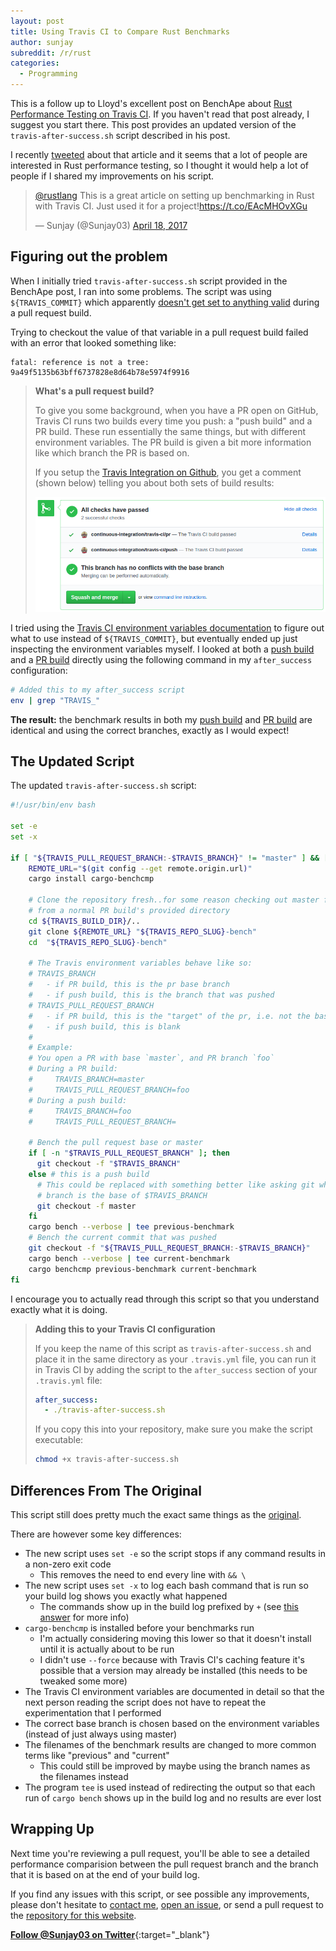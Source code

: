 ```yaml
---
layout: post
title: Using Travis CI to Compare Rust Benchmarks
author: sunjay
subreddit: /r/rust
categories:
  - Programming
---
```


This is a follow up to Lloyd's excellent post on BenchApe about
[Rust Performance Testing on Travis CI][rust-perf]. If you haven't read that
post already, I suggest you start there. This post provides an updated version
of the `travis-after-success.sh` script described in his post.

I recently [tweeted][tweet] about that article and it seems that a lot of people
are interested in Rust performance testing, so I thought it would help a lot of
people if I shared my improvements on his script.

<blockquote class="twitter-tweet" data-lang="en"><p lang="en" dir="ltr"><a href="https://twitter.com/rustlang">@rustlang</a> This is a great article on setting up benchmarking in Rust with Travis CI. Just used it for a project!<a href="https://t.co/EAcMHOvXGu">https://t.co/EAcMHOvXGu</a></p>&mdash; Sunjay (@Sunjay03) <a href="https://twitter.com/Sunjay03/status/854392657581355008">April 18, 2017</a></blockquote>
<script async src="//platform.twitter.com/widgets.js" charset="utf-8"></script>

## Figuring out the problem

When I initially tried `travis-after-success.sh` script provided in the BenchApe
post, I ran into some problems. The script was using `${TRAVIS_COMMIT}` which
apparently [doesn't get set to anything valid][travis-commit-fail] during a pull
request build.

Trying to checkout the value of that variable in a pull request build failed
with an error that looked something like:

```
fatal: reference is not a tree: 9a49f5135b63bff6737828e8d64b78e5974f9916
```

> **What's a pull request build?**
>
> To give you some background, when you have a PR open on GitHub, Travis CI runs
> two builds every time you push: a "push build" and a PR build. These run
> essentially the same things, but with different environment variables. The PR
> build is given a bit more information like which branch the PR is based on.
>
> If you setup the [Travis Integration on Github][travis-github], you get a
> comment (shown below) telling you about both sets of build results:
>
> ![Travis Integration Comment][travis-integration-comment]

I tried using the [Travis CI environment variables documentation][travis-env] to
figure out what to use instead of `${TRAVIS_COMMIT}`, but eventually ended up
just inspecting the environment variables myself. I looked at both a
[push build][push-env] and a [PR build][pr-env] directly using the following
command in my `after_success` configuration:

```bash
# Added this to my after_success script
env | grep "TRAVIS_"
```

**The result:** the benchmark results in both my [push build][push-good] and
[PR build][pr-good] are identical and using the correct branches, exactly as
I would expect!

## The Updated Script

The updated `travis-after-success.sh` script:

```bash
#!/usr/bin/env bash

set -e
set -x

if [ "${TRAVIS_PULL_REQUEST_BRANCH:-$TRAVIS_BRANCH}" != "master" ] && [ "$TRAVIS_RUST_VERSION" == "nightly" ]; then
    REMOTE_URL="$(git config --get remote.origin.url)"
    cargo install cargo-benchcmp

    # Clone the repository fresh..for some reason checking out master fails
    # from a normal PR build's provided directory
    cd ${TRAVIS_BUILD_DIR}/..
    git clone ${REMOTE_URL} "${TRAVIS_REPO_SLUG}-bench"
    cd  "${TRAVIS_REPO_SLUG}-bench"

    # The Travis environment variables behave like so:
    # TRAVIS_BRANCH
    #   - if PR build, this is the pr base branch
    #   - if push build, this is the branch that was pushed
    # TRAVIS_PULL_REQUEST_BRANCH
    #   - if PR build, this is the "target" of the pr, i.e. not the base branch
    #   - if push build, this is blank
    #
    # Example:
    # You open a PR with base `master`, and PR branch `foo`
    # During a PR build:
    #     TRAVIS_BRANCH=master
    #     TRAVIS_PULL_REQUEST_BRANCH=foo
    # During a push build:
    #     TRAVIS_BRANCH=foo
    #     TRAVIS_PULL_REQUEST_BRANCH=

    # Bench the pull request base or master
    if [ -n "$TRAVIS_PULL_REQUEST_BRANCH" ]; then
      git checkout -f "$TRAVIS_BRANCH"
    else # this is a push build
      # This could be replaced with something better like asking git which
      # branch is the base of $TRAVIS_BRANCH
      git checkout -f master
    fi
    cargo bench --verbose | tee previous-benchmark
    # Bench the current commit that was pushed
    git checkout -f "${TRAVIS_PULL_REQUEST_BRANCH:-$TRAVIS_BRANCH}"
    cargo bench --verbose | tee current-benchmark
    cargo benchcmp previous-benchmark current-benchmark
fi
```

I encourage you to actually read through this script so that you understand
exactly what it is doing.

> **Adding this to your Travis CI configuration**
>
> If you keep the name of this script as `travis-after-success.sh` and place it
> in the same directory as your `.travis.yml` file, you can run it in Travis CI
> by adding the script to the `after_success` section of your `.travis.yml` file:
>
> ```yml
> after_success:
>   - ./travis-after-success.sh
> ```
>
> If you copy this into your repository, make sure you make the script executable:
>
> ```bash
> chmod +x travis-after-success.sh
> ```

## Differences From The Original

This script still does pretty much the exact same things as the
[original][orig-script].

There are however some key differences:

* The new script uses `set -e` so the script stops if any command results in a
  non-zero exit code
  * This removes the need to end every line with `&& \`
* The new script uses `set -x` to log each bash command that is run so
  your build log shows you exactly what happened
  * The commands show up in the build log prefixed by `+`
    (see [this answer](http://stackoverflow.com/a/2853811/551904) for more info)
* `cargo-benchcmp` is installed before your benchmarks run
  * I'm actually considering moving this lower so that it doesn't install until
    it is actually about to be run
  * I didn't use `--force` because with Travis CI's caching feature it's possible
    that a version may already be installed (this needs to be tweaked some more)
* The Travis CI environment variables are documented in detail so that the next
  person reading the script does not have to repeat the experimentation that I performed
* The correct base branch is chosen based on the environment variables (instead
  of just always using master)
* The filenames of the benchmark results are changed to more common terms like
  "previous" and "current"
  * This could still be improved by maybe using the branch names as the
    filenames instead
* The program `tee` is used instead of redirecting the output so that each
  run of `cargo bench` shows up in the build log and no results are ever lost

## Wrapping Up

Next time you're reviewing a pull request, you'll be able to see a detailed
performance comparision between the pull request branch and the branch that it
is based on at the end of your build log.

If you find any issues with this script, or see possible any improvements,
please don't hesitate to [contact me][contact], [open an issue][new-issue], or
send a pull request to the [repository for this website][website-repo].

[**Follow @Sunjay03 on Twitter**](http://twitter.com/sunjay03){:target="_blank"}

[tweet]: https://twitter.com/Sunjay03/status/854392657581355008
[rust-perf]: https://beachape.com/blog/2016/11/02/rust-performance-testing-on-travis-ci/
[orig-script]: https://beachape.com/blog/2016/11/02/rust-performance-testing-on-travis-ci/#getting-benchmark-comparisons-in-pull-requests
[travis-github]: https://github.com/integrations/travis-ci
[travis-integration-comment]: /assets/posts/rust-benchmarking-travis/travis-integration.png
[travis-commit-fail]: https://travis-ci.org/brain-lang/brainfuck/jobs/224077306#L350
[updated-script]: #the-updated-script
[push-env]: https://travis-ci.org/brain-lang/brainfuck/jobs/226452086#L924
[pr-env]: https://travis-ci.org/brain-lang/brainfuck/jobs/226452109#L930
[push-good]: https://travis-ci.org/brain-lang/brainfuck/jobs/226462183#L1111
[pr-good]: https://travis-ci.org/brain-lang/brainfuck/jobs/226462199#L1119
[travis-env]: https://docs.travis-ci.com/user/environment-variables/#Default-Environment-Variables
[contact]: /contact
[new-issue]: https://github.com/sunjay/sunjay.github.io/issues
[website-repo]: https://github.com/sunjay/sunjay.github.io
